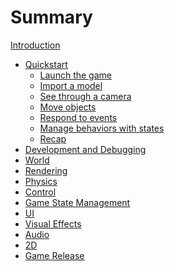 # Summary

[Introduction](./intro.md)

- [Quickstart](./ch01/00-index.md)
  - [Launch the game](./ch01/01-launch.md)
  - [Import a model](./ch01/02-model.md)
  - [See through a camera](./ch01/03-camera.md)
  - [Move objects](./ch01/04-movement.md)
  - [Respond to events](./ch01/05-event.md)
  - [Manage behaviors with states](./ch01/06-state.md)
  - [Recap](./ch01/07-recap.md)
- [Development and Debugging]()
- [World]()
- [Rendering]()
- [Physics]()
- [Control]()
- [Game State Management]()
- [UI]()
- [Visual Effects]()
- [Audio]()
- [2D]()
- [Game Release]()
